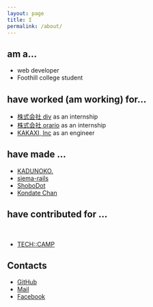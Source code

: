```yaml
---
layout: page
title: I
permalink: /about/
---
```


## am a...

* web developer
* Foothill college student

## have worked (am working) for...

* [株式会社 div](https://tech-camp.in/) as an internship
* [株式会社 orario](http://www.orario.jp/) as an internship
* [KAKAXI, Inc](http://www.orario.jp/) as an engineer

## have made ...

* [KADUNOKO.](http://kadunoko.jp/)
* [siema-rails](https://github.com/Naggi-Goishi/siema-rails)
* [ShoboDot](/apps/shobodot/index.html)
* [Kondate Chan](https://github.com/Naggi-Goishi/kondate)

## have contributed for ...
 
* [TECH::CAMP](https://tech-camp.in/)

## Contacts

* [GitHub](https://github.com/Naggi-Goishi)
* [Mail](mailto:naggitapdance@gmail.com)
* [Facebook](https://www.facebook.com/nagi.love.lafu)
